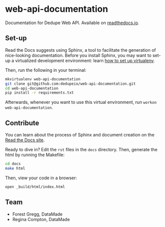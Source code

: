 # web-api-documentation

Documentation for Dedupe Web API. Available on [readthedocs.io](http://dedupe-web-api.readthedocs.io/en/latest/).

## Set-up 

Read the Docs suggests using Sphinx, a tool to facilitate the generation of nice-looking documentation. Before you install Sphinx, you may want to set-up a virtualized development environment: learn [how to set up virtualenv](http://docs.python-guide.org/en/latest/dev/virtualenvs/).

Then, run the following in your terminal:

```bash
mkvirtualenv web-api-documentation
git clone git@github.com:dedupeio/web-api-documentation.git
cd web-api-documentation
pip install -r requirements.txt
```

Afterwards, whenever you want to use this virtual environment, run `workon web-api-documentation`.

## Contribute

You can learn about the process of Sphinx and document creation on the [Read the Docs site](http://docs.readthedocs.io/en/latest/getting_started.html).

Ready to dive in? Edit the `rst` files in the `docs` directory. Then, generate the html by running the Makefile:

```bash
cd docs
make html
```

Then, view your code in a browser:

```bash
open _build/html/index.html
```

## Team

* Forest Gregg, DataMade 
* Regina Compton, DataMade 
